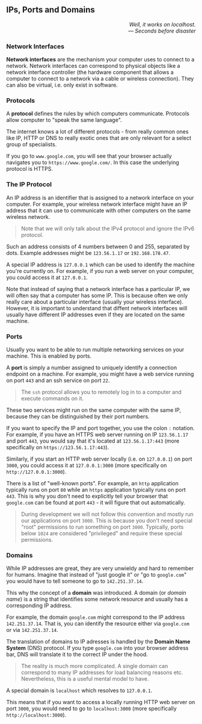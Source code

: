 ## IPs, Ports and Domains

<div style="text-align: right"> <i> Well, it works on localhost. <br> — Seconds before disaster </i> </div>

### Network Interfaces

**Network interfaces** are the mechanism your computer uses to connect to a network.
Network interfaces can correspond to physical objects like a network interface controller (the hardware component that allows a computer to connect to a network via a cable or wireless connection).
They can also be virtual, i.e. only exist in software.

### Protocols

A **protocol** defines the rules by which computers communicate.
Protocols allow computer to "speak the same language".

The internet knows a lot of different protocols - from really common ones like IP, HTTP or DNS to really exotic ones that are only relevant for a select group of specialists.

If you go to `www.google.com`, you will see that your browser actually navigates you to `https://www.google.com/`.
In this case the underlying protocol is HTTPS.

### The IP Protocol

An IP address is an identifier that is assigned to a network interface on your computer.
For example, your wireless network interface might have an IP address that it can use to communicate with other computers on the same wireless network.

> Note that we will only talk about the IPv4 protocol and ignore the IPv6 protocol.

Such an address consists of 4 numbers between 0 and 255, separated by dots.
Example addresses might be `123.56.1.17` or `192.168.178.47`.

A special IP address is `127.0.0.1` which can be used to identify the machine you're currently on.
For example, if you run a web server on your computer, you could access it at `127.0.0.1`.

Note that instead of saying that a network interface has a particular IP, we will often say that a computer has some IP.
This is because often we only really care about a particular interface (usually your wireless interface).
However, it is important to understand that diffent network interfaces will usually have different IP addresses even if they are located on the same machine.

### Ports

Usually you want to be able to run multiple networking services on your machine.
This is enabled by ports.

A **port** is simply a number assigned to uniquely identify a connection endpoint on a machine.
For example, you might have a web service running on port `443` and an ssh service on port `22`.

> The `ssh` protocol allows you to remotely log in to a computer and execute commands on it.

These two services might run on the same computer with the same IP, because they can be distinguished by their port numbers.

If you want to specify the IP and port together, you use the colon `:` notation.
For example, if you have an HTTPS web server running on IP `123.56.1.17` and port `443`, you would say that it's located at `123.56.1.17:443` (more specifically on `https://123.56.1.17:443`).

Similarly, if you start an HTTP web server locally (i.e. on `127.0.0.1`) on port `3000`, you could access it at `127.0.0.1:3000` (more specifically on `http://127.0.0.1:3000`).

There is a list of "well-known ports".
For example, an `http` application typically runs on port `80` while an `https` application typically runs on port `443`.
This is why you don't need to explicitly tell your browser that `google.com` can be found at port `443` - it will figure that out automatically.

> During development we will not follow this convention and mostly run our applications on port `3000`.
> This is because you don't need special "root" permissions to run something on port `3000`.
> Typically, ports below `1024` are considered "privileged" and require these special permissions.

### Domains

While IP addresses are great, they are very unwieldy and hard to remember for humans.
Imagine that instead of "just google it" or "go to `google.com`" you would have to tell someone to go to `142.251.37.14`.

This why the concept of a **domain** was introduced.
A domain (or _domain name_) is a string that identifies some network resource and usually has a corresponding IP address.

For example, the domain `google.com` might correspond to the IP address `142.251.37.14`.
That is, you can identify the resource either via `google.com` or via `142.251.37.14`.

The translation of domains to IP adresses is handled by the **Domain Name System** (DNS) protocol.
If you type `google.com` into your browser address bar, DNS will translate it to the correct IP under the hood.

> The reality is much more complicated.
> A single domain can correspond to many IP addresses for load balancing reasons etc.
> Nevertheless, this is a useful mental model to have.

A special domain is `localhost` which resolves to `127.0.0.1`.

This means that if you want to access a locally running HTTP web server on port `3000`, you would need to go to `localhost:3000` (more specifically `http://localhost:3000`).
